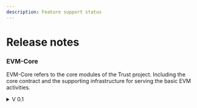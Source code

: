 ```yaml
---
description: Feature support status
---
```


# Release notes

### EVM-Core

EVM-Core refers to the core modules of the Trust project. Including the core contract and the supporting infrastructure for serving the basic EVM activities.

<details>

<summary>V 0.1</summary>



</details>



